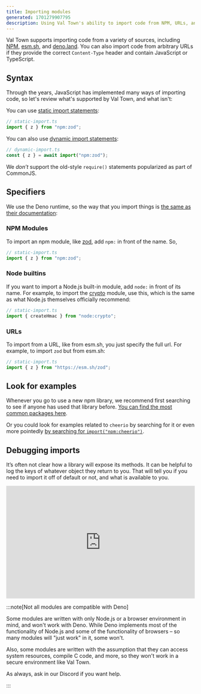 ```yaml
---
title: Importing modules
generated: 1701279907795
description: Using Val Town's ability to import code from NPM, URLs, and more.
---
```


Val Town supports importing code from a variety of sources, including
[NPM](https://www.npmjs.com/), [esm.sh](https://esm.sh/), and
[deno.land](https://deno.land/x). You can also import code from arbitrary URLs
if they provide the correct `Content-Type` header and contain JavaScript or
TypeScript.

## Syntax

Through the years, JavaScript has implemented many ways of importing code, so
let's review what's supported by Val Town, and what isn't:

You can use
[static import statements](https://developer.mozilla.org/en-US/docs/Web/JavaScript/Reference/Statements/import):

```ts
// static-import.ts
import { z } from "npm:zod";
```

You can also use
[dynamic import statements](https://developer.mozilla.org/en-US/docs/Web/JavaScript/Reference/Operators/import):

```ts
// dynamic-import.ts
const { z } = await import("npm:zod");
```

We _don’t_ support the old-style `require()` statements popularized as part of
CommonJS.

## Specifiers

We use the Deno runtime, so the way that you import things is
[the same as their documentation](https://docs.deno.com/runtime/manual/basics/modules/):

### NPM Modules

To import an npm module, like [zod](https://www.npmjs.com/package/zod), add
`npm:` in front of the name. So,

```ts
// static-import.ts
import { z } from "npm:zod";
```

### Node builtins

If you want to import a Node.js built-in module, add `node:` in front of its
name. For example, to import the
[crypto](https://nodejs.org/dist/latest-v20.x/docs/api/crypto.html) module, use
this, which is the same as what Node.js themselves officially recommend:

```ts
// static-import.ts
import { createHmac } from "node:crypto";
```

### URLs

To import from a URL, like from esm.sh, you just specify the full url. For
example, to import `zod` but from esm.sh:

```ts
// static-import.ts
import { z } from "https://esm.sh/zod";
```

## Look for examples

Whenever you go to use a new npm library, we recommend first searching to see if
anyone has used that library before.
[You can find the most common packages here](https://www.val.town/examples/packages).

Or you could look for examples related to `cheerio` by searching for it or even
more pointedly
[by searching for `import("npm:cheerio")`](https://www.val.town/search?q=import(%22npm:cheerio%22)).

## Debugging imports

It’s often not clear how a library will expose its methods. It can be helpful to
log the keys of whatever object they return to you. That will tell you if you
need to import it off of default or not, and what is available to you.

<div class="not-content">
  <iframe src="https://www.val.town/embed/stevekrouse.debugCheerioEx" width="100%" frameborder="no" style="height: 300px;">
    &#x20;
  </iframe>
</div>

:::note[Not all modules are compatible with Deno]

Some modules are written with only Node.js or a browser environment in mind, and
won't work with Deno. While Deno implements most of the functionality of Node.js
and some of the functionality of browsers – so many modules will "just work" in
it, some won't.

Also, some modules are written with the assumption that they can access system
resources, compile C code, and more, so they won't work in a secure environment
like Val Town.

As always, ask in our Discord if you want help.

:::
